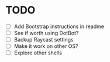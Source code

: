 # TODO

- [ ] Add Bootstrap instructions in readme
- [ ] See if worth using DotBot?
- [ ] Backup Raycast settings
- [ ] Make it work on other OS?
- [ ] Explore other shells
